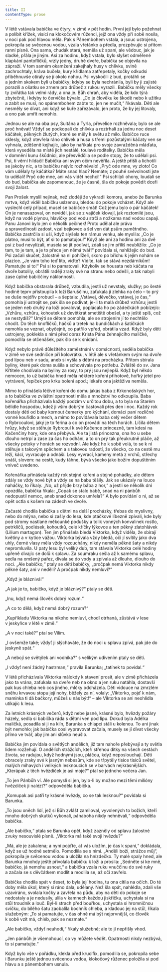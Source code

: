 ```yaml
---
title: II
contentType: prose
---
```


<section>

V létě vstávala babička ve čtyry, v zimě v pět hodin. První její bylo požehnat a políbit křížek, visící na klokočovém růženci, jejž ona vždy při sobě nosila, v noci pak pod hlavou měla. Pak s Pánembohem vstala, a jsouc ustrojena, pokropila se svěcenou vodou, vzala vřetánko a předla, prozpěvujíc si přitom ranní písně. Ona sama, chudák stará, neměla už spaní, ale vědouc, jak je sladké, přála je jiným. Asi za hodinu, když vstala, bylo slyšet odměřené klapkání pantoflíčků, vrzly jedny, druhé dveře, babička se objevila na zápraží. V tom samém okamžení zakejhaly husy v chlívku, svině zachrochtaly, kráva bučela, kury křídlama zatřepetaly, kočky odkudsi přiběhnuvše otíraly se jí okolo nohou. Psi vyskočili z bud, protáhli se a jedním skokem byli u babičky; kdyby se byla nechránila, byli by ji zajisté porazili a ošatku se zrnem pro drůbež z rukou vyrazili. Babičku měly všecky ty zvířátka tak velmi rády, a ona je. Bůh chraň, aby viděla, že kdo týrá zbytečně, i kdyby to červíčka bývalo. „Co je člověku ke škodě nebo k užitku a zabít se musí, no spánembohem zabte to, jen ne mučit,“ říkávala. Děti ale nesměly se dívat, ani když se kuře zařezávalo, jen proto, že by jej litovaly, a ono pak umřít nemohlo.

Jednou se ale na oba psy, Sultána a Tyrla, převelice rozhněvala; bylo se ale proč hněvat! Vždyť se podkopali do chlívku a roztrhali za jednu noc deset káčátek, pěkných žlutých, které se měly k světu až milo. Babičce ruce sklesly, když otevřela ráno chlívek a husa s třemi pozůstalými káčaty ven se vyhnala, zděšeně kejhajíc, jako by naříkala pro svoje zavražděná mláďata, která vyseděla na místě jich nestálé, toulavé roditelky. Babička měla v domnění kunu škůdnici, ale přesvědčila se podle stopy, že to udělali psi. Psi, ti věrní hlídači! Babička ani svým očím nevěřila. A ještě přišli a lichotili se jakoby nic, a to babičku nejvíc rozhněvalo! „Pryč ode mne, vy zloto! Co vám udělaly ty káčátka? Máte snad hlad? Nemáte; z pouhé svévolnosti jste to udělali! Pryč ode mne, ani vás vidět nechci!“ Psi schlípli ohony, loudali se do bud, babička ale zapomenouc, že je časně, šla do pokoje povědít dceři svoji žalost.

Pan Prošek myslil nejinak, než zloději že vykradli komoru, anebo že Barunka mrtva, když viděl babičku uslzenou, bledou do pokoje vcházet. Když ale vyslechl celý případ, musel se babičce smát! Což jemu bylo o pár káčátek! On je nenasazoval, on neviděl, jak se z vajíček klovají, jak roztomilé jsou, když na vodě plynou, hlavičky pod vodu strčí a nožkama nad vodou capají. Panu Janovi bylo jen o několik pečínek! Proto udělal ale právu a spravedlnosti zadost, vzal bejkovec a šel ven dát psům pamětného. Babička zastrčila si uši, když slyšela ten rámus venku, ale myslila: „Co je platno, musí to být, ať si to pamatujou!“ Když ale ani za hodinu ani za dvě psi z bud nevylízali, musela se jít podívat, zdali se jim příliš neublížilo: „Co je tam, to je tam, a je to přece jen němá tvář!“ povídala si, nahlížejíc do bud. Psi začali skučet, žalostně na ni pohlíželi, skoro po břichu k jejím nohám se plazíce. „Je vám toho teď líto, viďte? Vidíte, tak se stává nezdárníkům! Pamatujte si to!“ Psi si to pamatovali. Kdykoliv se housata neb káčata na dvoře batolily, obrátili raději zraky své na stranu nebo odešli, a tak nabyli zase úplné babiččiny náklonnosti.

Když babička obstarala drůbež, vzbudila, jestli už nevstaly, služky; po šesté hodině teprv přistoupila k loži Baruščinu, zaťukala jí zlehka na čelo – to prý se duše nejdřív probudí – a šeptala: „Vstávej, děvečko, vstávej, je čas,“ pomohla jí ustrojit se, pak šla se podívat, je-li ta malá drůbež vzhůru; jestli se jeden neb druhý na loži povaloval, poplácala ho po zádečkách pobízejíc: „Vzhůru, vzhůru, kohoutek už devětkrát smetiště obešel, a ty ještě spíš, což se nestydíš?“ Umýti se dětem pomohla, ale se strojením jí to nechtělo chodit. Do těch knoflíčků, háčků a tretek na bundičkách a šatičkách nemohla se veznat, obyčejně, co patřilo vpřed, obrátila vzad. Když byly děti ustrojeny, poklekla s nimi před obraz Krista Pána žehnajícího maličké, pomodlila se otčenášek, pak šlo se k snídaní.

Když nebylo právě důležitého zaměstnání v domácnosti, seděla babička v zimě ve své sedničce při kolovrátku, v létě ale s vřetánkem svým na dvoře pod lípou neb v sadu, aneb si vyšla s dětmi na procházku. Přitom sbírala byliny, které pak doma sušila a schovávala pro potřebu. Zvláště do sv. Jana Křtitele chodívala na byliny za rosy, to prý jsou nejlepší. Když byl někdo nemocen, to už babička hned měla některé koření přihotově, hořký jetel pro vytrávení, řepíček pro krku bolení apod.; lékaře ona jaktěživa neměla.

Mimo to přinášela léčivé koření do domu jakás baba z Krkonošských hor, a to babička ve zvláštní opatrnosti měla a množství ho odkoupila. Baba kořenářka přicházívala každý podzim v určitou dobu, a to byla na Starém bělidle hospodou, kdež ji vším dobrým častovali přes den i noc. Každý rok dostaly děti od baby kornout čemerky pro kýchání, domácí paní rozličné vonné kouřidlo a mech, a mimo to povídávala baba celý večer dětem o Rybrcoulovi, jaký je to ferina a co on provádí na těch horách. Líčila dětem hrůzy, když se stěhuje Rybrcoul k své Kačence princezně, tam kdesi na Kačenčiny hory, kde ona přebývá. Ale ta jistá princezna, ona ho u sebe dlouho netrpí a zase za čas ho odhání, a to on prý tak přeukrutně pláče, až všecky potoky v horách se rozvodní. Ale když ho k sobě volá, to se k ní stěhuje s takovým spěchem a s takovou radostí, že všecko, co na cestě mu leží, kácí, vyvracuje a odnáší. Lesy vyvrací, kameny metá z vrchů, střechy snáší, slovem: na cestě, kudy táhne, bývá všecko jako božím dopuštěním vniveč uvedeno.

Kořenářka přinášela každý rok stejné koření a stejné pohádky, ale dětem zdály se vždy nové být a vždy se na babu těšily. Jak se ukázaly na louce naháčky, to říkaly. „No, už přijde brzy bába z hor,“ a jestli se několik dní opozdila, babička říkala: „Copak se stalo babě, snad na ni pánbůh nedopustil nemoc, aneb snad dokonce umřela?“ A bylo povídání o ní, až se opět octla s košem na zádech ve dvoře.

Začasté chodila babička s dětmi na delší procházky, třebas do myslivny, nebo do mlýna, nebo si zašly do lesa, kde ptáčkové líbezně zpívali, kde byly pod stromy nastlané měkounké podušky a tolik vonných konvalinek rostlo, petrklíčů, podlések, kohoutků, celé kříčky lýkovce a ten pěkný zlatohlávek (Lilium martagon). Ten jim přinášela bledá Viktorka, když viděla, že sbírají květiny a v kytice vážou. Viktorka bývala vždy bledá, oči jí svítily jako dva uhly, černé vlasy měla vždy rozcuchány, nikdy neměla pěkné šaty a nikdy nepromluvila. U paty lesu byl veliký dub, tam stávala Viktorka celé hodiny upřeně dívajíc se dolů k splavu. Za soumraku sešla až k samému splavu, sedla na omšený pařez, dívala se do vody a zpívala až dlouho, dlouho do noci. „Ale babičko,“ ptaly se děti babičky, „pročpak nemá Viktorka nikdy pěkné šaty, ani v neděli? A pročpak nikdy nemluví?“

„Když je bláznivá!“

„A jak je to, babičko, když je bláznivý?“ ptaly se děti.

„Inu, když nemá člověk dobrý rozum.“

„A co to dělá, když nemá dobrý rozum?“

„Kupříkladu Viktorka na nikoho nemluví, chodí otrhaná, zůstává v lese v jeskyňce v létě v zimě.“

„A v noci také?“ ptal se Vilím.

„I ovšemže také; vždyť ji slýcháváte, že do noci u splavu zpívá, pak jde do jeskyně spát.“

„A nebojí se světýlek ani vodníka?“ s velikým udivením ptaly se děti.

„I vždyť není žádný hastrman,“ pravila Barunka; „tatínek to povídal.“

V létě přicházívala Viktorka málokdy k stavení prosit, ale v zimě přicházela jako ta vrána, zaťukala na dveře neb na okno a jen ruku natáhla, dostavši pak kus chleba neb cos jiného, mlčky odcházela. Děti vidouce na zmrzlém sněhu krvavou stopu její nohy, běžely za ní, volaly: „Viktorko, pojď k nám, maminka ti dá bačkory, můžeš u nás být!“ – ale Viktorka se ani neohlídla utíkajíc k lesu.

Za letních krásných večerů, když nebe jasné, krásné bylo, hvězdy požáry házely, sedla si babička ráda s dětmi ven pod lípu. Dokud byla Adélka maličká, posadila si ji na klín, Barunka s chlapci stáli u kolenou. To ani jinak být nemohlo; jak babička cosi vypravovat začala, musely se jí dívat všecky přímo ve tvář, aby jim ani slůvko neušlo.

Babička jim povídala o světlých andělích, již tam nahoře přebývají a ty světla lidem rozžehují. O andělích strážcích, kteří střehou dítky na všech cestách života, se radujou, když hodnými jsou, pláčou, když neposlouchají. Děti obracely zraky své k jasným nebesům, kde se třpytěly tisíce tisíců světel, malých mihavých i velikých lesknoucích se v barvách nejkrásnějších. „Kterápak z těch hvězdiček je asi moje?“ ptal se jednoho večera Jan.

„To jen Pánbůh ví. Ale pomysli si jen, bylo-li by možno mezi těmi milióny hvězdiček ji nalézt?“ odpověděla babička.

„Komupak asi patří ty krásné hvězdy, co se tak lesknou?“ povídala si Barunka.

„To jsou oněch lidí, jež si Bůh zvlášť zamiloval, vyvolených to božích, kteří mnoho dobrých skutků vykonali, pánaboha nikdy nehněvali,“ odpověděla babička.

„Ale babičko,“ ptala se Barunka opět, když zazněly od splavu žalostné zvuky nesouvislé písně. „Viktorka má také svoji hvězdu?“

„Má, ale je zakalena; a nyní pojďte, ať vás uložím, je čas k spaní,“ dokládala, když se už hodně setmělo. Pomodlila se s nimi. „Anděli boží, strážce můj“, pokropila je svěcenou vodou a uložila na hnízdečko. Ty malé spaly hned, ale Barunka mnohdy ještě přivolala babičku k loži a prosila: „Sedněte si ke mně, babičko, já nemohu usnout,“ a babička vzala ruku vnuččinu do své ruky a začala se s děvčátkem modlit a modlila se, až oči zavřelo.

Babička chodila spát v deset, to byla její hodina, tu ona cítila na očích. Do té doby měla úkol, který si ráno dala, udělaný. Než šla spát, nahlédla, zdali vše uzavíráno, svolala kočky a zavřela na půdu, aby na děti do pokoje se nedostaly a je nedusily, ulila v kamnech každou jiskřičku, uchystala si na stůl troudník a louč. Byl-li strach před bouřkou, uchystala si hromničnou svíčku, do bílého šatu zaobalila bochník chleba, a kladouc jej na stůl, říkala služebným: „To si pamatujte, v čas ohně má být nejprvnější, co člověk k sobě vzít má, chléb, pak se nezmate.“

„Ale babičko, vždyť neuhodí,“ říkaly služebné; ale to jí nepřišly vhod.

„Jen pánbůh je všemohoucí, co vy můžete vědět. Opatrnosti nikdy nezbývá, to si pamatujte.“

Když bylo vše v pořádku, klekla před krucifix, pomodlila se, pokropila sebe i Barunku ještě jednou svěcenou vodou, klokočový růženec položila si pod hlavu a s pánembohem usnula.

</section>
